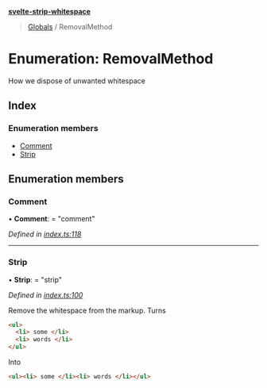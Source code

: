 **[svelte-strip-whitespace](../README.md)**

> [Globals](../globals.md) / RemovalMethod

# Enumeration: RemovalMethod

How we dispose of unwanted whitespace

## Index

### Enumeration members

* [Comment](removalmethod.md#comment)
* [Strip](removalmethod.md#strip)

## Enumeration members

### Comment

•  **Comment**:  = "comment"

*Defined in [index.ts:118](https://github.com/firefish5000/svelte-strip-whitespace/blob/ae44fdc/src/index.ts#L118)*

___

### Strip

•  **Strip**:  = "strip"

*Defined in [index.ts:100](https://github.com/firefish5000/svelte-strip-whitespace/blob/ae44fdc/src/index.ts#L100)*

Remove the whitespace from the markup.
Turns
```html
<ul>
  <li> some </li>
  <li> words </li>
</ul>
```
Into
```html
<ul><li> some </li><li> words </li></ul>
```

